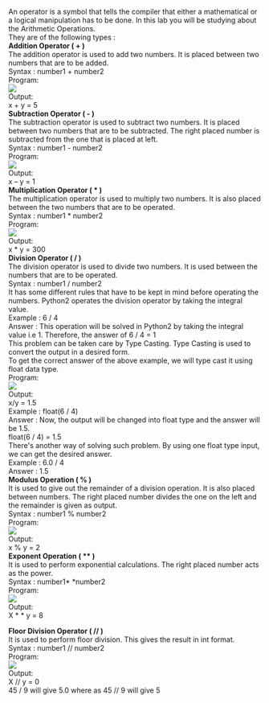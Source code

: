 An operator is a symbol that tells the compiler that either a mathematical or a logical manipulation has to be done. In this lab you will be studying about the Arithmetic Operations.<br>
They are of the following types :<br>
<b>Addition Operator ( + )</b><br>
The addition operator is used to add two numbers. It is placed between two numbers that are to be added.<br>
Syntax : number1 + number2<br>
Program:<br>
<img src=”images/img1.png”><br>
Output:<br>
x + y = 5<br>
<b>Subtraction Operator ( - )</b><br>
The subtraction operator is used to subtract two numbers. It is placed between two numbers that are to be subtracted. The right placed number is subtracted from the one that is placed at left.<br>
Syntax : number1 - number2<br>
Program:<br>
<img src=”images/img2.png”><br>
Output:<br>
x – y = 1<br>
<b>Multiplication Operator ( * )</b><br>
The multiplication operator is used to multiply two numbers. It is also placed between the two numbers that are to be operated.<br>
Syntax : number1 * number2<br>
Program:<br>
<img src=”images/img3.png”><br>
Output:<br>
x * y = 300<br>
<b>Division Operator ( / )</b><br>
The division operator is used to divide two numbers. It is used between the numbers that are to be operated.<br>
Syntax : number1 / number2<br>
It has some different rules that have to be kept in mind before operating the numbers. Python2 operates the division operator by taking the integral value.<br>
Example : 6 / 4<br>
Answer : This operation will be solved in Python2 by taking the integral value i.e 1. Therefore, the answer of 6 / 4 = 1<br>
This problem can be taken care by Type Casting. Type Casting is used to convert the output in a desired form.<br>
To get the correct answer of the above example, we will type cast it using float data type.<br>
Program:<br>
<img src= ‘images/img4.png’><br>
Output:<br>
x/y = 1.5<br>
Example : float(6 / 4)<br> 
Answer : Now, the output will be changed into float type and the answer will be 1.5.<br>
float(6 / 4) = 1.5<br>
There's another way of solving such problem. By using one float type input, we can get the desired answer.<br>
Example : 6.0 / 4<br>
Answer : 1.5<br>
<b>Modulus Operation ( % )</b><br>
It is used to give out the remainder of a division operation. It is also placed between numbers. The right placed number divides the one on the left and the remainder is given as output.<br>
Syntax : number1 % number2<br>
Program:<br>
<img src=”images/img5.png”><br>
Output:<br>
x % y = 2<br>
<b>Exponent Operation ( ** )</b><br>
It is used to perform exponential calculations. The right placed number acts as the power.<br>
Syntax : number1* *number2<br>
Program:<br>
<img src=”images/img6.png”><br>
Output:<br>
X * * y = 8<br>

<b>Floor Division Operator ( // )</b><br>
It is used to perform floor division. This gives the result in int format.<br>
Syntax : number1 // number2<br>
Program:<br>
<img src=”images/img7.png”><br>
Output:<br>
X // y = 0<br>
45 / 9 will give 5.0 where as 45 // 9 will give 5

                    
